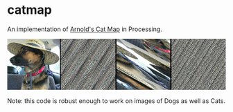 # catmap

An implementation of [Arnold's Cat Map](https://en.wikipedia.org/wiki/Arnold%27s_cat_map) in Processing.

![ruby](splash.jpg)

Note: this code is robust enough to work on images of Dogs as well as Cats. 
